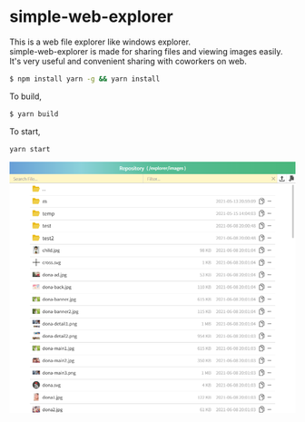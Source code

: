 # simple-web-explorer
This is a web file explorer like windows explorer.  
simple-web-explorer is made for sharing files and viewing images easily.
It's very useful and convenient sharing with coworkers on web.

```bash
$ npm install yarn -g && yarn install
```

To build, 

```bash
$ yarn build
```

To start,

```bash
yarn start
```
![Sample](./public/sample.png)
  




